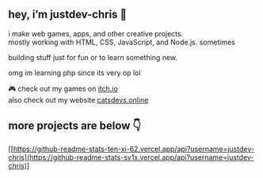 ## hey, i’m justdev-chris 👋

i make web games, apps, and other creative projects.  
mostly working with HTML, CSS, JavaScript, and Node.js.
sometimes   

building stuff just for fun or to learn something new.

omg im learning php since its very op lol


🎮 check out my games on [itch.io](https://justdev-chris.itch.io/)
                                                                                                                                                                            \
                                                                                                                                                                            also check out my website [catsdevs.online](https://catsdevs.online/)

## more projects are below 👇

[[https://github-readme-stats-ten-xi-62.vercel.app/api?username=justdev-chris](https://github-readme-stats-sv1x.vercel.app/api?username=justdev-chris)]
